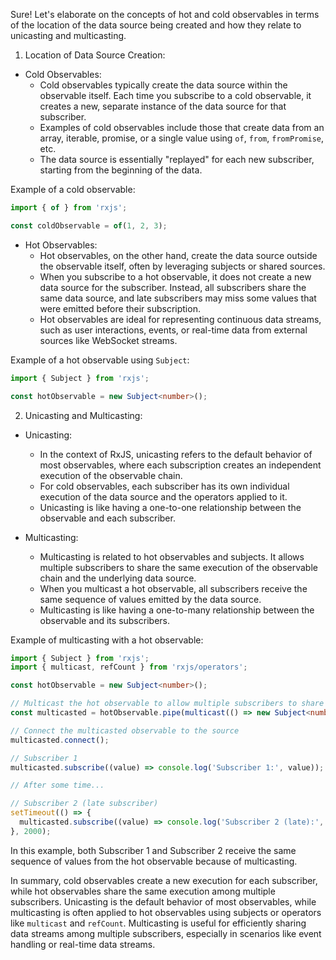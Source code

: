 Sure! Let's elaborate on the concepts of hot and cold observables in terms of the location of the data source being created and how they relate to unicasting and multicasting.

1. Location of Data Source Creation:

- Cold Observables:
  - Cold observables typically create the data source within the observable itself. Each time you subscribe to a cold observable, it creates a new, separate instance of the data source for that subscriber.
  - Examples of cold observables include those that create data from an array, iterable, promise, or a single value using `of`, `from`, `fromPromise`, etc.
  - The data source is essentially "replayed" for each new subscriber, starting from the beginning of the data.

Example of a cold observable:

```typescript
import { of } from 'rxjs';

const coldObservable = of(1, 2, 3);
```

- Hot Observables:
  - Hot observables, on the other hand, create the data source outside the observable itself, often by leveraging subjects or shared sources.
  - When you subscribe to a hot observable, it does not create a new data source for the subscriber. Instead, all subscribers share the same data source, and late subscribers may miss some values that were emitted before their subscription.
  - Hot observables are ideal for representing continuous data streams, such as user interactions, events, or real-time data from external sources like WebSocket streams.

Example of a hot observable using `Subject`:

```typescript
import { Subject } from 'rxjs';

const hotObservable = new Subject<number>();
```

2. Unicasting and Multicasting:

- Unicasting:
  - In the context of RxJS, unicasting refers to the default behavior of most observables, where each subscription creates an independent execution of the observable chain.
  - For cold observables, each subscriber has its own individual execution of the data source and the operators applied to it.
  - Unicasting is like having a one-to-one relationship between the observable and each subscriber.

- Multicasting:
  - Multicasting is related to hot observables and subjects. It allows multiple subscribers to share the same execution of the observable chain and the underlying data source.
  - When you multicast a hot observable, all subscribers receive the same sequence of values emitted by the data source.
  - Multicasting is like having a one-to-many relationship between the observable and its subscribers.

Example of multicasting with a hot observable:

```typescript
import { Subject } from 'rxjs';
import { multicast, refCount } from 'rxjs/operators';

const hotObservable = new Subject<number>();

// Multicast the hot observable to allow multiple subscribers to share the same data source
const multicasted = hotObservable.pipe(multicast(() => new Subject<number>()));

// Connect the multicasted observable to the source
multicasted.connect();

// Subscriber 1
multicasted.subscribe((value) => console.log('Subscriber 1:', value));

// After some time...

// Subscriber 2 (late subscriber)
setTimeout(() => {
  multicasted.subscribe((value) => console.log('Subscriber 2 (late):', value));
}, 2000);
```

In this example, both Subscriber 1 and Subscriber 2 receive the same sequence of values from the hot observable because of multicasting.

In summary, cold observables create a new execution for each subscriber, while hot observables share the same execution among multiple subscribers. Unicasting is the default behavior of most observables, while multicasting is often applied to hot observables using subjects or operators like `multicast` and `refCount`. Multicasting is useful for efficiently sharing data streams among multiple subscribers, especially in scenarios like event handling or real-time data streams.
